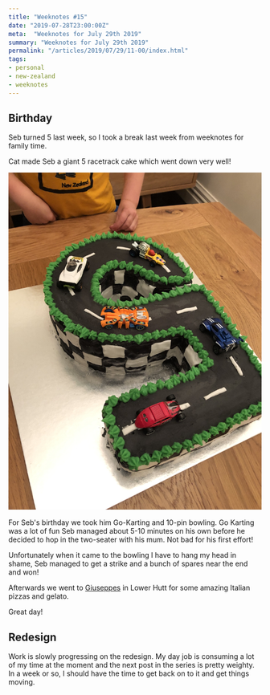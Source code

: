 ```yaml
---
title: "Weeknotes #15"
date: "2019-07-28T23:00:00Z"
meta:  "Weeknotes for July 29th 2019"
summary: "Weeknotes for July 29th 2019"
permalink: "/articles/2019/07/29/11-00/index.html"
tags:
- personal
- new-zealand
- weeknotes
---
```

## Birthday

Seb turned 5 last week, so I took a break last week from weeknotes for family time.

Cat made Seb a giant 5 racetrack cake which went down very well!

<img src="/images/blog/2019-07-29/ij77TKlsse.jpg" width="612" alt="Seb had a giant 5 race track cake" class="w-100"/>

For Seb's birthday we took him Go-Karting and 10-pin bowling.  Go Karting was a lot of fun Seb managed about 5-10 minutes on his own before he decided to hop in the two-seater with his mum. Not bad for his first effort!

Unfortunately when it came to the bowling I have to hang my head in shame, Seb managed to get a strike and a bunch of spares near the end and won!

Afterwards we went to [Giuseppes](https://www.giuseppes.co.nz/) in Lower Hutt for some amazing Italian pizzas and gelato.

Great day!

## Redesign

Work is slowly progressing on the redesign. My day job is consuming a lot of my time at the moment and the next post in the series is pretty weighty. In a week or so, I should have the time to get back on to it and get things moving.

